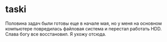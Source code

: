 # taski
Половина задач были готовы еще в начале мая, но у меня на основном компьютере повредилась файловая система и перестал работать HDD. Слава богу все восстановил. Я ухожу отсюда.
